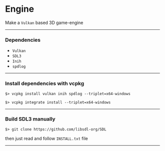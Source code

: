 # Engine

Make a `Vulkan` based 3D game-engine

---

### Dependencies

- `Vulkan`
- `SDL3`
- `Inih`
- `spdlog`

---

### Install dependencies with vcpkg

```
$> vcpkg install vulkan inih spdlog --triplet=x64-windows

$> vcpkg integrate install --triplet=x64-windows
```

---

### Build SDL3 manually

```
$> git clone https://github.com/libsdl-org/SDL
```

then just read and follow `INSTALL.txt` file

---